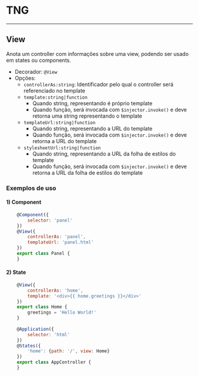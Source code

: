 # TNG
___

## View

Anota um controller com informações sobre uma view, podendo ser usado em states ou components.

* Decorador: `@View`
* Opções:
  * `controllerAs:string`: Identificador pelo qual o controller será referenciado no template
  * `template:string|function`
    * Quando string, representando é próprio template
    * Quando função, será invocada com `$injector.invoke()` e deve retorna uma string representando o template
  * `templateUrl:string|function`
    * Quando string, representando a URL do template
    * Quando função, será invocada com `$injector.invoke()` e deve retorna a URL do template
  * `stylesheetUrl:string|function`
    * Quando string, representando a URL da folha de estilos do template
    * Quando função, será invocada com `$injector.invoke()` e deve retorna a URL da folha de estilos do template

### Exemplos de uso

#### 1) Component

```js
	@Component({
		selector: 'panel'
	})
	@View({
		controllerAs: 'panel',
		templateUrl: 'panel.html'
	})
	export class Panel {
	}
```


#### 2) State

```js
	@View({
		controllerAs: 'home',
		template: '<div>{{ home.greetings }}</div>'
	})
	export class Home {
		greetings = 'Hello World!'
	}
	
	@Application({
		selector: 'html'
	})
	@States({
		'home': {path: '/', view: Home}
	})
	export class AppController {
	}
```